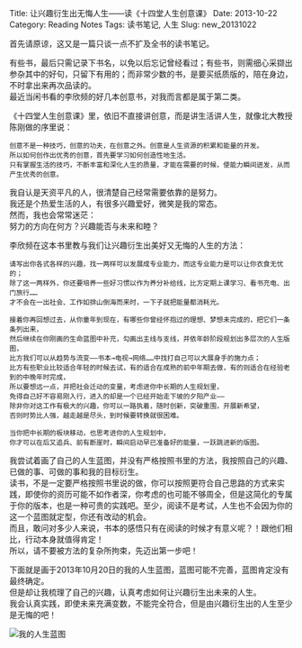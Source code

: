 Title: 让兴趣衍生出无悔人生——读《十四堂人生创意课》
Date: 2013-10-22
Category: Reading Notes
Tags: 读书笔记, 人生
Slug: new_20131022

首先请原谅，这又是一篇只谈一点不扩及全书的读书笔记。  

有些书，最后只需记录下书名，以免以后忘记曾经看过；有些书，则需细心采撷出参杂其中的好句，只留下有用的；而非常少数的书，是要买纸质版的，陪在身边，不时拿出来再次品读的。  
最近当闲书看的李欣频的好几本创意书，对我而言都是属于第二类。

《十四堂人生创意课》里，依旧不直接讲创意，而是讲生活讲人生，就像北大教授陈刚做的序里说：

	创意不是一种技巧，创意的功夫，在创意之外。创意是人生资源的积累和能量的开发。
	所以如何创作出优秀的创意，首先要学习如何创造性地生活。
	只有掌握生活的技巧，不断丰富和深化人生的质量，才能在需要的时候，使能力瞬间迸发，从而产生优秀的创意。

我自认是天资平凡的人，很清楚自己经常需要依靠的是努力。  
我还是个热爱生活的人，有很多兴趣爱好，微笑是我的常态。  
然而，我也会常常迷茫：  
努力的方向在何方？兴趣能否与未来和睦？  

李欣频在这本书里教与我们让兴趣衍生出美好又无悔的人生的方法：

	请写出你各式各样的兴趣，找一两样可以发展成专业能力，而这专业能力是可以让你衣食无忧的；
	除了这一两样外，你还要培养一些好习惯以作为养分补给线，比方定期上课学习、看书充电、出门旅行……
	才不会在一出社会、工作如排山倒海而来时，一下子就把能量都消耗光。

	接着你再回想过去，从你童年到现在，有哪些你曾经怀抱过的理想、梦想未完成的，把它们一条条列出来，
	然后继续在你刚画的生命蓝图中补充，勾画出主线与支线，并依年龄阶段规划出多层次的人生版图，
	比方我们可以从趋势与流变——书本→电视→网络……中找打自己可以大展身手的施力点；
	比方有些职业比较适合年轻的时候去试，有的适合在成熟的前中年期去做，有的则适合在经验老到的中晚年时完成，
	所以要想远一点，并把社会迁动的变量，考虑进你中长期的人生规划里，
	免得自己好不容易刚入行，进入的却是一个已经开始走下坡的夕阳产业——
	除非你对这工作有极大的兴趣，你可以一路执着，随时创新，突破重围，开展新希望，
	否则时势比人强，越走越是尽头，到时候要转换就很困难。

	当你把中长期的板块移动，也思考进你的人生规划中，
	你才可以在后又追兵、前有断崖时，瞬间启动早已准备好的能量，一跃跳进新的版图。

我尝试着画了自己的人生蓝图，并没有严格按照书里的方法，我按照自己的兴趣、已做的事、可做的事和我的目标衍生。  
读书，不是一定要严格按照书里说的做，你可以按照更符合自己思路的方式来实践，即使你的资历可能不如作者深，你考虑的也可能不够周全，但是这简化的专属于你的版本，也是一种可贵的实践吧。至少，阅读不是考试，人生也不会因为你的这一个蓝图就定型，你还有改动的机会。  
而且，敢问对多少人来说，书本的感悟只有在阅读的时候才有意义呢？！跟他们相比，行动本身就值得肯定！  
所以，请不要被方法的复杂所拘束，先迈出第一步吧！  

下面就是画于2013年10月20日的我的人生蓝图，蓝图可能不完善，蓝图肯定没有最终确定。  
但是却让我梳理了自己的兴趣，认真考虑如何让兴趣衍生出未来的人生。  
我会认真实践，即使未来充满变数，不能完全符合，但是由兴趣衍生出的人生至少是无悔的吧！  

![我的人生蓝图](https://lh4.googleusercontent.com/-zou0AT8WyjE/UmSa8iG8KRI/AAAAAAAAAGQ/LDFqGnFitNU/w1044-h427-no/%25E6%2588%2591%25E7%259A%2584%25E4%25BA%25BA%25E7%2594%259F%25E8%25B7%25B3%25E8%25B7%2583%25E5%259B%25BE.jpg)